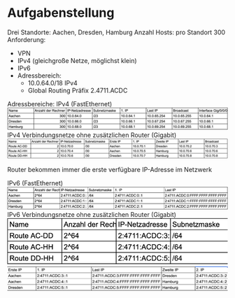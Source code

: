 # Aufgabenstellung
Drei Standorte: Aachen, Dresden, Hamburg
Anzahl Hosts: pro Standort 300
Anforderung: 
- VPN
- IPv4 (gleichgroße Netze, möglichst klein)
- IPv6
- Adressbereich: 
    - 10.0.64.0/18 IPv4
    - Global Routing Präfix 2.4711.ACDC

Adressbereiche:
IPv4 (FastEthernet)
![image](./Subnetz.png "Subnetz")
IPv4 Verbindungsnetze ohne zusätzlichen Router (Gigabit)
![image](./Subnetz2.png "Subnetz")

Router bekommen immer die erste verfügbare IP-Adresse im Netzwerk

IPv6 (FastEthernet)
![image](./Subnetz3.png "Subnetz")
IPv6 Verbindungsnetze ohne zusätzlichen Router (Gigabit)
![image](./Subnetz4.png "Subnetz")
![image](./Subnetz5.png "Subnetz")












